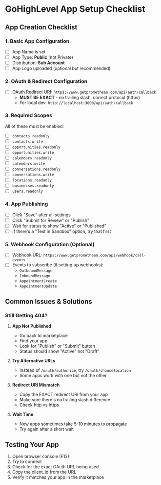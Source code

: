 # GoHighLevel App Setup Checklist

## App Creation Checklist

### 1. Basic App Configuration
- [ ] App Name is set
- [ ] App Type: **Public** (not Private)
- [ ] Distribution: **Sub Account**
- [ ] App Logo uploaded (optional but recommended)

### 2. OAuth & Redirect Configuration
- [ ] OAuth Redirect URI: `https://www.getpromethean.com/api/auth/callback`
  - **MUST BE EXACT** - no trailing slash, correct protocol (https)
  - For local dev: `http://localhost:3000/api/auth/callback`

### 3. Required Scopes
All of these must be enabled:
- [ ] `contacts.readonly`
- [ ] `contacts.write`
- [ ] `opportunities.readonly`
- [ ] `opportunities.write`
- [ ] `calendars.readonly`
- [ ] `calendars.write`
- [ ] `conversations.readonly`
- [ ] `conversations.write`
- [ ] `locations.readonly`
- [ ] `businesses.readonly`
- [ ] `users.readonly`

### 4. App Publishing
- [ ] Click "Save" after all settings
- [ ] Click "Submit for Review" or "Publish"
- [ ] Wait for status to show "Active" or "Published"
- [ ] If there's a "Test in Sandbox" option, try that first

### 5. Webhook Configuration (Optional)
- [ ] Webhook URL: `https://www.getpromethean.com/api/webhook/call-events`
- [ ] Events to subscribe (if setting up webhooks):
  - `OutboundMessage`
  - `InboundMessage`
  - `AppointmentCreate`
  - `AppointmentUpdate`

## Common Issues & Solutions

### Still Getting 404?

1. **App Not Published**
   - Go back to marketplace
   - Find your app
   - Look for "Publish" or "Submit" button
   - Status should show "Active" not "Draft"

2. **Try Alternative URLs**
   - Instead of `/oauth/authorize`, try `/oauth/chooselocation`
   - Some apps work with one but not the other

3. **Redirect URI Mismatch**
   - Copy the EXACT redirect URI from your app
   - Make sure there's no trailing slash difference
   - Check http vs https

4. **Wait Time**
   - New apps sometimes take 5-10 minutes to propagate
   - Try again after a short wait

## Testing Your App

1. Open browser console (F12)
2. Try to connect
3. Check for the exact OAuth URL being used
4. Copy the client_id from the URL
5. Verify it matches your app in the marketplace 